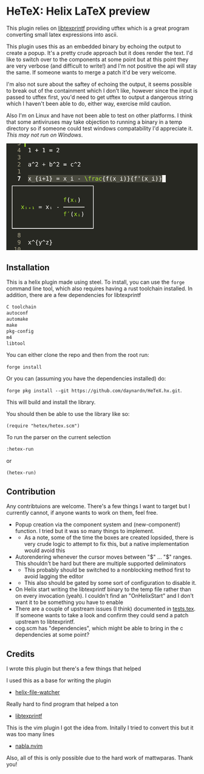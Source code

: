 # HeTeX: Helix LaTeX preview

This plugin relies on [libtexprintf](https://github.com/bartp5/libtexprintf/) providing utftex which is a great program converting small latex expressions into ascii.

This plugin uses this as an embedded binary by echoing the output to create a popup. It's a pretty crude approach but it does render the text. I'd like to switch over to the components at some point but at this point they are very verbose (and difficult to write!) and I'm not positive the api will stay the same. If someone wants to merge a patch it'd be very welcome.

I'm also not sure about the saftey of echoing the output, it seems possible to break out of the containment which I don't like, however since the input is passed to utftex first, you'd need to get utftex to output a dangerous string which I haven't been able to do, either way, exercise mild caution.

Also I'm on Linux and have not been able to test on other platforms. I think that some antiviruses may take objection to running a binary in a temp directory so if someone could test windows compatability I'd appreciate it. *This may not run on Windows*.

![image the plugin](media/image.png)

## Installation

This is a helix plugin made using steel. To install, you can use the `forge` command line tool,
which also requires having a rust toolchain installed. In addition, there are a few dependencies for libtexprintf 

```
C toolchain
autoconf
automake
make
pkg-config
m4
libtool
```

You can either clone the repo and then from the root run:

`forge install`

Or you can (assuming you have the dependencies installed) do:

`forge pkg install --git https://github.com/daynardn/HeTeX.hx.git`.


This will build and install the library.

You should then be able to use the library like so:

```steel
(require "hetex/hetex.scm")
```

To run the parser on the current selection

```txt
:hetex-run
```

or

```scheme
(hetex-run)
```

## Contribution

Any contribtuions are welcome. There's a few things I want to target but I currently cannot, if anyone wants to work on them, feel free.
* Popup creation via the component system and (new-component!) function. I tried but it was so many things to implement.
* * As a note, some of the time the boxes are created lopsided, there is very crude logic to attempt to fix this, but a native implementation would avoid this
* Autorendering whenever the cursor moves between "\$" ... "\$" ranges. This shouldn't be hard but there are multiple supported deliminators 
* * This probably should be switched to a nonblocking method first to avoid lagging the editor
* * This also should be gated by some sort of configuration to disable it.  
* On Helix start writing the libtexprintf binary to the temp file rather than on every invocation (yeah). I couldn't find an "OnHelixStart" and I don't want it to be something you have to enable
* There are a couple of upstream issues (I think) documented in [tests.tex](tests.tex). If someone wants to take a look and confirm they could send a patch upstream to libtexprintf. 
* cog.scm has "dependencies", which might be able to bring in the c dependencies at some point?

## Credits

I wrote this plugin but there's a few things that helped

I used this as a base for writing the plugin
* [helix-file-watcher](https://github.com/mattwparas/helix-file-watcher)

Really hard to find program that helped a ton
* [libtexprintf](https://github.com/bartp5/libtexprintf/)

This is the vim plugin I got the idea from. Initally I tried to convert this but it was too many lines
* [nabla.nvim](https://github.com/jbyuki/nabla.nvim) 

Also, all of this is only possible due to the hard work of mattwparas. Thank you!